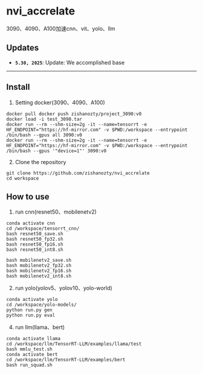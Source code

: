 # nvi_accrelate
3090、4090、A100加速cnn、vit、yolo、llm

## Updates
* **`5.30, 2025`**: Update: We accomplished base
* **

## Install
1. Setting docker(3090、4090、A100)
```
docker pull docker push zishanozty/project_3090:v0
docker load -i test_3090.tar
docker run --rm --shm-size=2g -it --name=tensorrt -e HF_ENDPOINT="https://hf-mirror.com" -v $PWD:/workspace --entrypoint /bin/bash --gpus all 3090:v0
docker run --rm --shm-size=2g -it --name=tensorrt -e HF_ENDPOINT="https://hf-mirror.com" -v $PWD:/workspace --entrypoint /bin/bash --gpus '"device=1"' 3090:v0
```

2. Clone the repository
```
git clone https://github.com/zishanozty/nvi_accrelate
cd workspace
```

## How to use 
1. run cnn(resnet50、mobilenetv2)
```
conda activate cnn
cd /workspace/tensorrt_cnn/
bash resnet50_save.sh
bash resnet50_fp32.sh
bash resnet50_fp16.sh
bash resnet50_int8.sh

bash mobilenetv2_save.sh
bash mobilenetv2_fp32.sh
bash mobilenetv2_fp16.sh
bash mobilenetv2_int8.sh
```

2. run yolo(yolov5、yolov10、yolo-world)
```
conda activate yolo
cd /workspace/yolo-models/
python run.py gen
python run.py eval
```

4. run llm(llama、bert)
```
conda activate llama
cd /workspace/llm/TensorRT-LLM/examples/llama/test
bash mmlu_test.sh
conda activate bert
cd /workspace/llm/TensorRT-LLM/examples/bert
bash run_squad.sh
```


